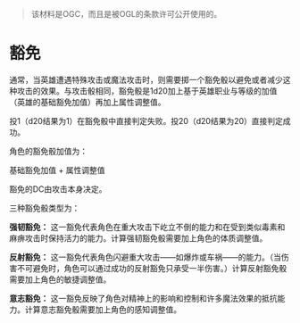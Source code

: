 > 该材料是OGC，而且是被OGL的条款许可公开使用的。

# 豁免

通常，当英雄遭遇特殊攻击或魔法攻击时，则需要掷一个豁免骰以避免或者减少这种攻击的效果。与攻击骰相同，豁免骰是1d20加上基于英雄职业与等级的加值（英雄的基础豁免加值）再加上属性调整值。

投1（d20结果为1）在豁免骰中直接判定失败。投20（d20结果为20）直接判定成功。

角色的豁免骰加值为：

基础豁免加值 + 属性调整值

豁免的DC由攻击本身决定。

三种豁免骰类型为：

**强韧豁免：** 这一豁免代表角色在重大攻击下屹立不倒的能力和在受到类似毒素和麻痹攻击时保持活力的能力。计算强韧豁免骰需要加上角色的体质调整值。

**反射豁免：** 这一豁免代表角色闪避重大攻击——如爆炸或车祸——的能力。（当伤害不可避免时，角色可以通过成功的反射豁免只承受一半伤害。）计算反射豁免骰需要加上角色的敏捷调整值。

**意志豁免：** 这一豁免反映了角色对精神上的影响和控制和许多魔法效果的抵抗能力。计算意志豁免骰需要加上角色的感知调整值。
